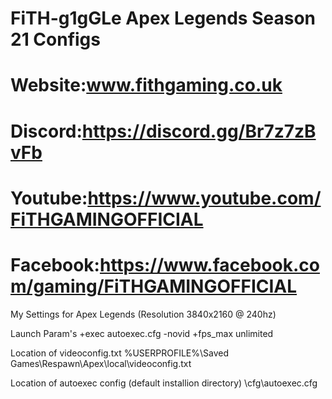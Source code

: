 # FiTH-g1gGLe Apex Legends Season 21 Configs
# Website:www.fithgaming.co.uk
# Discord:https://discord.gg/Br7z7zBvFb
# Youtube:https://www.youtube.com/FiTHGAMINGOFFICIAL
# Facebook:https://www.facebook.com/gaming/FiTHGAMINGOFFICIAL

My Settings for Apex Legends (Resolution 3840x2160 @ 240hz)

Launch Param's
+exec autoexec.cfg -novid +fps_max unlimited

Location of videoconfig.txt
%USERPROFILE%\Saved Games\Respawn\Apex\local\videoconfig.txt

Location of autoexec config (default installion directory)
<gamedir>\cfg\autoexec.cfg
